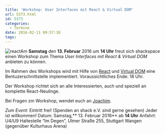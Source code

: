 ```yaml
---
title: 'Workshop: User Interfaces mit React & Virtual DOM'
url: 5373.html
id: 5373
categories:
  - Termine
date: 2016-02-11 09:57:10
tags:
---
```


![react](https://blog.shackspace.de/wp-content/uploads/2016/02/react.png)Am **Samstag** den **13\. Februar** 2016 um **14 Uhr** freut sich shackspace einen Workshop zum Thema _User Interfaces mit React &amp; Virtual DOM_ anbieten zu können.

Im Rahmen des Workshops wird mit Hilfe von [React](https://facebook.github.io/react/) und [Virtual DOM](https://github.com/Matt-Esch/virtual-dom) eine Bentuzerschnittstelle implementiert. Voraussichtliches Ende: 18 Uhr.

Der Workshop richtet sich an alle Interessierten, auch und speziell an komplette React-Neulinge.

Bei Fragen zm Workshop, wendet euch an [Joachim](mailto:js@lastlog.de).

_Zum Event:_
Eintritt frei! (Spenden an shack e.V. sind gerne gesehen) Jeder ist willkommen!
Datum: Samstag,** 13\. Februar 2016** ab **14 Uhr**
Anfahrt: U4/U9 Haltestelle “Im Degen”, Ulmer Straße 255, Stuttgart Wangen (gegenüber Kulturhaus Arena)